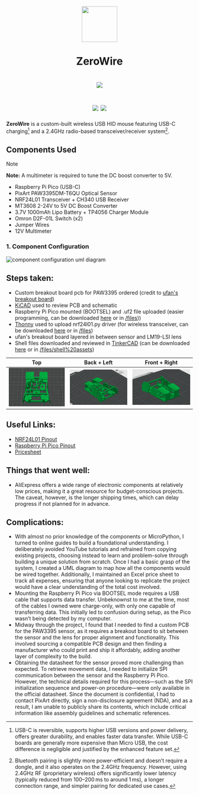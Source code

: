 <h1 align="center">
      <!-- logo credit: https://www.vexels.com/png-svg/preview/325937/blue-computer-mouse-icon -->
      <img src="https://images.vexels.com/media/users/3/325937/isolated/preview/f3221834ed60ef29b8f0b2f37a708386-blue-computer-mouse-icon.png" width="96px" height="96px"/>

ZeroWire

<img src="https://raw.githubusercontent.com/catppuccin/catppuccin/main/assets/palette/macchiato.png" width="600px"/> <br>
<div align="center">
            <a href="https://micropython.org/"><img src="https://img.shields.io/badge/MicroPython-stable-blue.svg?style=for-the-badge&labelColor=303446&logo=micropython&logoColor=white&color=b7bdf8&logoColor=cad3f5"></a>
            <a href="https://www.raspberrypi.com/"><img src="https://img.shields.io/badge/Raspberry%20Pi%20Pico-RP2040-green?style=for-the-badge&labelColor=363a4f&logo=raspberrypi&color=c6a0f6&logoColor=cad3f5"></a>
</div>
</h1>

**ZeroWire** is a custom-built wireless USB HID mouse featuring USB-C charging[^1] and a 2.4GHz radio-based transceiver/receiver system[^2].

## **Components Used**
> [!NOTE]
> **Note:** A multimeter is required to tune the DC boost converter to 5V.
- Raspberry Pi Pico (USB-C)
- PixArt PAW3395DM-T6QU Optical Sensor
- NRF24L01 Transceiver + CH340 USB Receiver
- MT3608 2-24V to 5V DC Boost Converter
- 3.7V 1000mAh Lipo Battery + TP4056 Charger Module
- Omron D2F-01L Switch (x2)
- Jumper Wires
- 12V Multimeter

### 1. **Component Configuration**
![component configuration uml diagram](images/mouse%20component%20config.png)

## **Steps taken:**
- Custom breakout board pcb for PAW3395 ordered (credit to [ufan's breakout board](https://github.com/ufan/paw3395_pmw3361_breakout))
- [KiCAD](https://www.kicad.org/download/windows/) used to review PCB and schematic
- Raspberry Pi Pico mounted (BOOTSEL) and .uf2 file uploaded (easier programming, can be downloaded [here](https://www.raspberrypi.com/documentation/microcontrollers/micropython.html) or in [/files](https://github.com/aparkgh/custom-mouse/tree/main/files)))
- [Thonny](https://thonny.org/) used to upload nrf24l01.py driver (for wireless transceiver, can be downloaded [here](https://github.com/micropython/micropython-lib/tree/master/micropython/drivers/radio/nrf24l01) or in [/files](https://github.com/aparkgh/custom-mouse/tree/main/files))
- ufan's breakout board layered in between sensor and LM19-LSI lens
- Shell files downloaded and reviewed in [TinkerCAD](https://www.tinkercad.com/dashboard) (can be downloaded [here](https://www.printables.com/model/979182-lightweight-zeromouse-inspired-logitech-mx-mouse-m/files) or in [/files/shell%20assets](https://github.com/aparkgh/zerowire/tree/main/files))

Top | Back + Left | Front + Right
:-:|:-:|:-:
<img src="images/top.png" width="320"/> | <img src="images/backleft.png" width="320"/> | <img src="images/frontright.png" width="320"/>

## **Useful Links:**
- [NRF24L01 Pinout](https://howtomechatronics.com/wp-content/uploads/2017/02/NRF24L01-Pinout-NRF24L01-PA-LNA-.png)
- [Raspberry Pi Pico Pinout](https://www.raspberrypi.com/documentation/microcontrollers/images/pico-pinout.svg)
- [Pricesheet](https://1drv.ms/x/c/81566783f4b27a85/Eb886e1THZZElGMRDwNFMZEBl47CX9LvK6eldiMpxhTBGg?e=1K7VTB)

## **Things that went well:**
- AliExpress offers a wide range of electronic components at relatively low prices, making it a great resource for budget-conscious projects. The caveat, however, is the longer shipping times, which can delay progress if not planned for in advance.

## **Complications:**
- With almost no prior knowledge of the components or MicroPython, I turned to online guides to build a foundational understanding. I deliberately avoided YouTube tutorials and refrained from copying existing projects, choosing instead to learn and problem-solve through building a unique solution from scratch. Once I had a basic grasp of the system, I created a UML diagram to map how all the components would be wired together. Additionally, I maintained an Excel price sheet to track all expenses, ensuring that anyone looking to replicate the project would have a clear understanding of the total cost involved.
- Mounting the Raspberry Pi Pico via BOOTSEL mode requires a USB cable that supports data transfer. Unbeknownst to me at the time, most of the cables I owned were charge-only, with only one capable of transferring data. This initially led to confusion during setup, as the Pico wasn’t being detected by my computer.
- Midway through the project, I found that I needed to find a custom PCB for the PAW3395 sensor, as it requires a breakout board to sit between the sensor and the lens for proper alignment and functionality. This involved sourcing a compatible PCB design and then finding a manufacturer who could print and ship it affordably, adding another layer of complexity to the build.
- Obtaining the datasheet for the sensor proved more challenging than expected. To retrieve movement data, I needed to initialize SPI communication between the sensor and the Raspberry Pi Pico. However, the technical details required for this process—such as the SPI initialization sequence and power-on procedure—were only available in the official datasheet. Since the document is confidential, I had to contact PixArt directly, sign a non-disclosure agreement (NDA), and as a result, I am unable to publicly share its contents, which include critical information like assembly guidelines and schematic references.

[^1]: USB-C is reversible, supports higher USB versions and power delivery, offers greater durability, and enables faster data transfer. While USB-C boards are generally more expensive than Micro USB, the cost difference is negligible and justified by the enhanced feature set.
[^2]: Bluetooth pairing is slightly more power-efficient and doesn’t require a dongle, and it also operates on the 2.4GHz frequency. However, using 2.4GHz RF (proprietary wireless) offers significantly lower latency (typically reduced from 100–200 ms to around 1 ms), a longer connection range, and simpler pairing for dedicated use cases.
